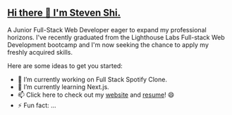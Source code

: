 ## [Hi there 👋 I'm Steven Shi.]()
A Junior Full-Stack Web Developer eager to expand my professional horizons. I've recently graduated from the Lighthouse Labs Full-stack Web Development bootcamp and I'm now seeking the chance to apply my freshly acquired skills.

Here are some ideas to get you started:

- 🔭 I’m currently working on Full Stack Spotify Clone.
- 🌱 I’m currently learning Next.js.
- 📫 Click here to check out my [website](https://stevenshiportfolio.com/) and [resume](https://resume.creddle.io/resume/5tf43x0b0hi)! 😄
- ⚡ Fun fact: ...

